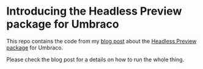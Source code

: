 # Introducing the Headless Preview package for Umbraco

This repo contains the code from my [blog post](https://kjac.dev/posts/headless-preview-for-umbraco/) about the [Headless Preview package](https://github.com/kjac/Kjac.HeadlessPreview) for Umbraco.

Please check the blog post for a details on how to run the whole thing.
